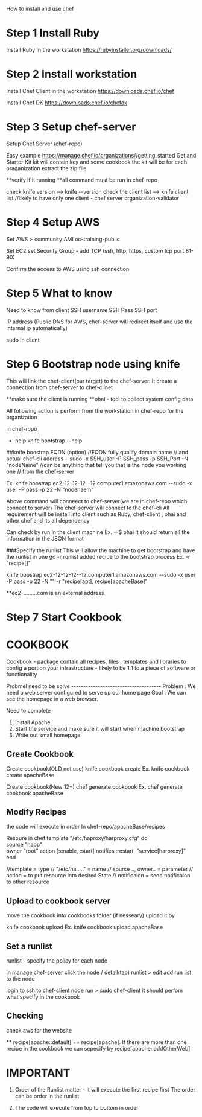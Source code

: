 How to install and use chef



Step 1 Install Ruby
======================================================
Install Ruby In the workstation
https://rubyinstaller.org/downloads/

Step 2 Install workstation
======================================================
Install Chef Client in the workstation
https://downloads.chef.io/chef

Install Chef DK
https://downloads.chef.io/chefdk


Step 3 Setup chef-server
======================================================
Setup Chef Server (chef-repo)

Easy example
https://manage.chef.io/organizations/<orgname>/getting_started
Get and Starter Kit
  kit will contain key and some cookbook
  the kit will be for each oraganization
  extract the zip file

**verify if it running
**all command must be run in chef-repo

  check knife version --> knife --version
  check the client list -->  knife client list    //likely to have only one client - chef server
          organization-validator


Step 4 Setup AWS
======================================================
Set AWS > community AMI
  oc-training-public

Set EC2 
  set Security Group - add TCP (ssh, http, https, custom tcp port 81-90)

Confirm the access to AWS using ssh connection


Step 5 What to know
=====================================================
Need to know from client
SSH username
SSH Pass
SSH port

IP address 
(Public DNS for AWS,  chef-server will redirect itself and use the internal ip automatically)

sudo in client




Step 6 Bootstrap node using knife
====================================

This will link the chef-client(our target) to the chef-server.
It create a connection from chef-server to chef-clinet

**make sure the client is running 
**ohai - tool to collect system config data

All following action is perform from the workstation in chef-repo for the organization

in chef-ropo

* help 
knife bootstrap --help

##knife boostrap FQDN (option)   //FQDN fully qualify domain name
                               // and actual chef-cli address
  --sudo
  -x SSH_user
  -P SSH_pass
  -p SSH_Port
  -N "nodeName"   //can be anything that tell you that is the node you working one
                  // from the chef-server

Ex. knife boostrap ec2-12-12-12--12.computer1.amazonaws.com --sudo -x user -P pass -p 22 -N "nodenaem"

Above command will conneect to chef-server(we are in chef-repo which connect to server)
The chef-server will connect to the chef-cli
All requirement will be install into client such as Ruby, chef-client , ohai and other
    chef and its all dependency

Can check by run in the client machine    Ex. --$ ohai
It should return all the information in the JSON format

###Specify the runlist 
This will allow the machine to get bootstrap and have the runlist in one go
 -r   runlist added recipe to the bootstrap process
 Ex. -r "recipe[<recipename>]"

 knife boostrap ec2-12-12-12--12.computer1.amazonaws.com --sudo -x user -P pass -p 22 -N "<nodename>" -r "recipe[apt], recipe[apacheBase]" 

 **ec2-.........com is an external address


Step 7 Start Cookbook
======================
COOKBOOK
================================

Cookbook  - package contain all recipes, files , templates and libraries
            to config a portion your infrastructure
          - likely to be 1:1 to a piece of software or functionality

Probmel need to be solve  -------------------------------------
Problem  : We need a web server configured to serve up our home page
Goal     : We can see the homepage in a web browser.

Need to complete
1. install Apache
2. Start the service and make sure it will start when machine bootstrap
3. Write out small homepage

Create Cookbook 
--------------------------------

Create cookbook(OLD not use)
  knife cookbook create <name of cookbook>
  Ex. knife cookbook create apacheBase

Create cookbook(New 12+)
  chef generate cookbook <cookbookname>
  Ex. chef generate cookbook apacheBase


Modify Recipes 
-------------------------------

the code will execute in order
In   chef-repo/apacheBase/recipes

Resoure in chef
template "/etc/haproxy/harproxy.cfg" do     
  source "happ"                                   
  owner "root"
  action [:enable, :start]
  notifies :restart, "service[harproxy]"
end

//template = type
// "/etc/ha....." = name
// source .., owner..    = parameter
// action = to put resource into desired State
// notificaion = send notificaion to other resource


Upload to cookbook server
----------------------------------

move the cookbook into cookbooks folder (if nesseary)
upload it by

knife cookbook upload <name>
Ex. knife cookbook upload apacheBase


Set a runlist
-------------------------------------------------

runlist - specify the policy for each node

in manage chef-server 
click the node / detail(tap)
runlist  > edit
add run list to the node

login to ssh to chef-client node
run >    sudo chef-client
it should perfom what specify in the cookbook

Checking
----------------------------------------
check aws for the website

** recipe[apache::default] == recipe[apache]. If there are more than one recipe in the cookbook we can sepecify by recipe[apache::addOtherWeb]




IMPORTANT
============================================
1. Order of the Runlist matter - it will execute the first recipe first 
    The order can be order in the runlist 

2. The code will execute from top to bottom in order